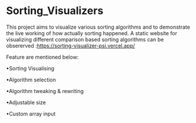 # Sorting_Visualizers
This project aims to visualize various sorting algorithms and to demonstrate the live working of how actually sorting happened.
A static website for visualizing different comparison based sorting algorithms can be obsererved :https://sorting-visualizer-psi.vercel.app/

Feature are mentioned below:

•Sorting Visualising

•Algorithm selection

•Algorithm tweaking & rewriting

•Adjustable size

•Custom array input
